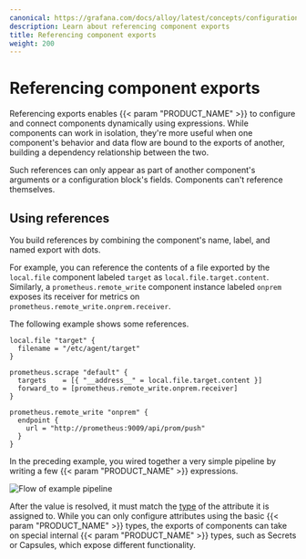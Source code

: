 ```yaml
---
canonical: https://grafana.com/docs/alloy/latest/concepts/configuration-syntax/expressions/referencing_exports/
description: Learn about referencing component exports
title: Referencing component exports
weight: 200
---
```


# Referencing component exports

Referencing exports enables {{< param "PRODUCT_NAME" >}} to configure and connect components dynamically using expressions.
While components can work in isolation, they're more useful when one component's behavior and data flow are bound to the exports of another, building a dependency relationship between the two.

Such references can only appear as part of another component's arguments or a configuration block's fields.
Components can't reference themselves.

## Using references

You build references by combining the component's name, label, and named export with dots.

For example, you can reference the contents of a file exported by the `local.file` component labeled `target` as `local.file.target.content`.
Similarly, a `prometheus.remote_write` component instance labeled `onprem` exposes its receiver for metrics on `prometheus.remote_write.onprem.receiver`.

The following example shows some references.

```alloy
local.file "target" {
  filename = "/etc/agent/target"
}

prometheus.scrape "default" {
  targets    = [{ "__address__" = local.file.target.content }]
  forward_to = [prometheus.remote_write.onprem.receiver]
}

prometheus.remote_write "onprem" {
  endpoint {
    url = "http://prometheus:9009/api/prom/push"
  }
}
```

In the preceding example, you wired together a very simple pipeline by writing a few {{< param "PRODUCT_NAME" >}} expressions.

![Flow of example pipeline](/media/docs/agent/flow_referencing_exports_diagram.svg)

After the value is resolved, it must match the [type][] of the attribute it is assigned to.
While you can only configure attributes using the basic {{< param "PRODUCT_NAME" >}} types,
the exports of components can take on special internal {{< param "PRODUCT_NAME" >}} types, such as Secrets or Capsules, which expose different functionality.

[type]: ../types_and_values/
